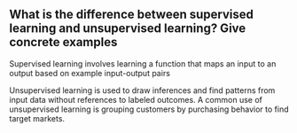 ## What is the difference between supervised learning and unsupervised learning? Give concrete examples

Supervised learning involves learning a function that maps an input to an output based on example input-output pairs

Unsupervised learning is used to draw inferences and find patterns from input data without references to labeled outcomes. A common use of unsupervised learning is grouping customers by purchasing behavior to find target markets.
